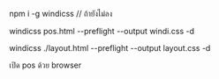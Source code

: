 npm i -g windicss   // ถ้ายังไม่ลง

windicss pos.html --preflight --output windi.css -d

windicss ./layout.html --preflight --output layout.css -d

เปิด pos ด้วย  browser